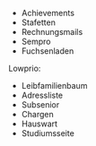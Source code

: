 - Achievements
- Stafetten
- Rechnungsmails
- Sempro
- Fuchsenladen

Lowprio:

- Leibfamilienbaum
- Adressliste
- Subsenior
- Chargen
- Hauswart
- Studiumsseite
